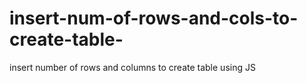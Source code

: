 # insert-num-of-rows-and-cols-to-create-table-
insert number of rows and columns to create table using JS 
